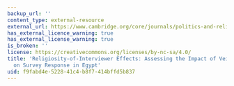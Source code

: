 ```yaml
---
backup_url: ''
content_type: external-resource
external_url: https://www.cambridge.org/core/journals/politics-and-religion/article/religiosity-of-interviewer-effects-assessing-the-impact-of-veiled-enumerators-on-survey-response-in-egypt/64956CC11FF9EB0EE86D3A701574314C
has_external_licence_warning: true
has_external_license_warning: true
is_broken: ''
license: https://creativecommons.org/licenses/by-nc-sa/4.0/
title: 'Religiosity-of-Interviewer Effects: Assessing the Impact of Veiled Enumerators
  on Survey Response in Egypt'
uid: f9fabd4e-5228-41c4-b8f7-414bffd5b837
---
```

